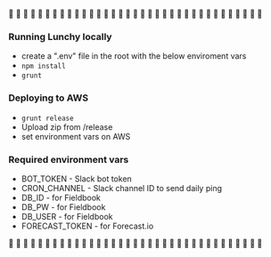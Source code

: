 :hamburger: :pizza: :hamburger: :pizza: :hamburger: :pizza: :hamburger: :pizza: :hamburger: :pizza: :hamburger: :pizza: :hamburger: :pizza: :hamburger: :pizza: :hamburger: :pizza: :hamburger: :pizza: :hamburger: :pizza: :hamburger: :pizza: :hamburger: :pizza: :hamburger: :pizza: :hamburger: :pizza: :hamburger: :pizza: :hamburger: :pizza: :hamburger:

### Running Lunchy locally
- create a ".env" file in the root with the below enviroment vars
- `npm install`
- `grunt`

### Deploying to AWS
- `grunt release`
- Upload zip from /release
- set environment vars on AWS

### Required environment vars
- BOT_TOKEN - Slack bot token
- CRON_CHANNEL - Slack channel ID to send daily ping
- DB_ID - for Fieldbook
- DB_PW - for Fieldbook
- DB_USER - for Fieldbook
- FORECAST_TOKEN - for Forecast.io

:hamburger: :pizza: :hamburger: :pizza: :hamburger: :pizza: :hamburger: :pizza: :hamburger: :pizza: :hamburger: :pizza: :hamburger: :pizza: :hamburger: :pizza: :hamburger: :pizza: :hamburger: :pizza: :hamburger: :pizza: :hamburger: :pizza: :hamburger: :pizza: :hamburger: :pizza: :hamburger: :pizza: :hamburger: :pizza: :hamburger: :pizza: :hamburger:
